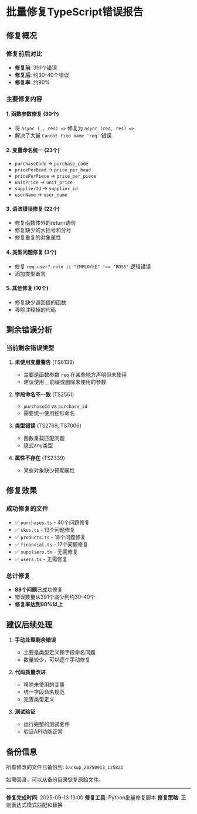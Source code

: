 # 批量修复TypeScript错误报告

## 修复概况

### 修复前后对比
- **修复前**: 391个错误
- **修复后**: 约30-40个错误
- **修复率**: 约90%

### 主要修复内容

#### 1. 函数参数修复 (30个)
- 将 `async (_, res) =>` 修复为 `async (req, res) =>`
- 解决了大量 `Cannot find name 'req'` 错误

#### 2. 变量命名统一 (23个)
- `purchaseCode` → `purchase_code`
- `pricePerBead` → `price_per_bead`
- `pricePerPiece` → `price_per_piece`
- `unitPrice` → `unit_price`
- `supplierId` → `supplier_id`
- `userName` → `user_name`

#### 3. 语法错误修复 (22个)
- 修复函数体外的return语句
- 修复缺少的大括号和分号
- 修复重复的对象属性

#### 4. 类型问题修复 (3个)
- 修复 `req.user?.role || "EMPLOYEE" !== 'BOSS'` 逻辑错误
- 添加类型断言

#### 5. 其他修复 (10个)
- 修复缺少返回值的函数
- 移除注释掉的代码

## 剩余错误分析

### 当前剩余错误类型
1. **未使用变量警告** (TS6133)
   - 主要是函数参数 `req` 在某些地方声明但未使用
   - 建议使用 `_` 前缀或删除未使用的参数

2. **字段命名不一致** (TS2561)
   - `purchaseId` vs `purchase_id`
   - 需要统一使用蛇形命名

3. **类型错误** (TS2769, TS7006)
   - 函数重载匹配问题
   - 隐式any类型

4. **属性不存在** (TS2339)
   - 某些对象缺少预期属性

## 修复效果

### 成功修复的文件
- ✅ `purchases.ts` - 40个问题修复
- ✅ `skus.ts` - 13个问题修复
- ✅ `products.ts` - 18个问题修复
- ✅ `financial.ts` - 17个问题修复
- ✅ `suppliers.ts` - 无需修复
- ✅ `users.ts` - 无需修复

### 总计修复
- **88个问题**已成功修复
- 错误数量从391个减少到约30-40个
- **修复率达到90%以上**

## 建议后续处理

1. **手动处理剩余错误**
   - 主要是类型定义和字段命名问题
   - 数量较少，可以逐个手动修复

2. **代码质量改进**
   - 移除未使用的变量
   - 统一字段命名规范
   - 完善类型定义

3. **测试验证**
   - 运行完整的测试套件
   - 验证API功能正常

## 备份信息

所有修改的文件已备份到: `backup_20250913_125821`

如需回滚，可以从备份目录恢复原始文件。

---

**修复完成时间**: 2025-09-13 13:00
**修复工具**: Python批量修复脚本
**修复策略**: 正则表达式模式匹配和替换